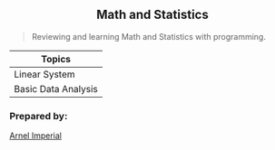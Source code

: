 <h2 align=center>Math and Statistics</h2> 

> Reviewing and learning Math and Statistics with programming.


| Topics                      |
|-----------------------------|
| Linear System               |  
| Basic Data Analysis         | 


### Prepared by:
[Arnel Imperial](https://arnelimperial.bitbucket.io)

